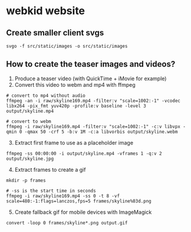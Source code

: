 # webkid website

## Create smaller client svgs

```
svgo -f src/static/images -o src/static/images
```


## How to create the teaser images and videos?

1. Produce a teaser video (with QuickTime + iMovie for example)
2. Convert this video to webm and mp4 with ffmpeg

```
# convert to mp4 without audio
ffmpeg -an -i raw/skyline169.mp4 -filter:v "scale=1002:-1" -vcodec libx264 -pix_fmt yuv420p -profile:v baseline -level 3 output/skyline.mp4

# convert to webm
ffmpeg -i raw/skyline169.mp4 -filter:v "scale=1002:-1" -c:v libvpx -qmin 0 -qmax 50 -crf 5 -b:v 1M -c:a libvorbis output/skyline.webm
```

3. Extract first frame to use as a placeholder image

```
ffmpeg -ss 00:00:00 -i output/skyline.mp4 -vframes 1 -q:v 2 output/skyline.jpg
```

4. Extract frames to create a gif

```
mkdir -p frames

# -ss is the start time in seconds
ffmpeg -i raw/skyline169.mp4 -ss 0 -t 8 -vf scale=480:-1:flags=lanczos,fps=5 frames/skyline%03d.png
```

5. Create fallback gif for mobile devices with ImageMagick

```
convert -loop 0 frames/skyline*.png output.gif
```
